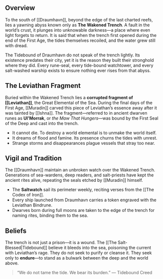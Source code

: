 ## Overview

To the south of [[Draumhavn]], beyond the edge of the last charted reefs, lies a yawning abyss known only as **The Wakened Trench**. A fault in the world’s crust, it plunges into unknowable darkness—a place where even light forgets to return. It is said that when the trench first opened during the end of the First Age, the tides themselves recoiled, and the water grew still with dread.

  
The Tidebound of Draumhavn do not speak of the trench lightly. Its existence predates their city, yet it is the reason they built their stronghold where they did. Every rune-seal, every tide-bound watchtower, and every salt-washed warship exists to ensure nothing ever rises from that abyss.

## The Leviathan Fragment

Buried within the Wakened Trench lies a **corrupted fragment of [[Leviathan]]**, the Great Elemental of the Sea. During the final days of the First Age, [[Muradin]] carved this piece of Leviathan’s essence away after it was tainted by [[Ishna]]. The fragment—referred to in ancient dwarven runes as **Ul'Morrak**, or *the Maw That Hungers*—was bound by the First Seal of the Deep and cast into the trench.

- It cannot die. To destroy a world elemental is to unmake the world itself.
- It dreams of flood and famine. Its presence churns the tides with unrest.
- Strange storms and disappearances plague vessels that stray too near.

## Vigil and Tradition

The [[Draumhavn]] maintain an unbroken watch over the Wakened Trench. Generations of sea-wardens, deep readers, and salt-priests have kept the ancient rites alive, repeating the seals etched by [[Muradin]] himself.

- The **Saltwatch** sail its perimeter weekly, reciting verses from the [[The Codex of Iron]].
- Every ship launched from Draumhavn carries a token engraved with the Leviathan Bindrune.
- Dwarves born during full moons are taken to the edge of the trench for naming rites, binding them to the sea.

## Beliefs

The trench is not just a prison—it is a wound. The [[The Salt-Blessed|Tidebound]] believe it bleeds into the sea, poisoning the current with Leviathan’s rage. They do not seek to purify or cleanse it. They seek only to **endure**—to stand as a bulwark between the deep and the world above.

> “We do not tame the tide. We bear its burden.” — Tidebound Creed
